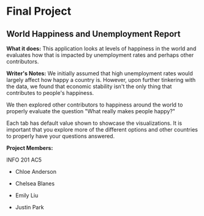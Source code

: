 # Final Project

## World Happiness and Unemployment Report

**What it does:**
This application looks at levels of happiness in the world and evaluates how that is impacted by unemployment rates and perhaps other contributors.

**Writer's Notes:**
We initially assumed that high unemployment rates would largely affect how happy a country is. However, upon further tinkering with the data, we found that economic stability isn't the only thing that contributes to people's happiness.

We then explored other contributors to happiness around the world to properly evaluate the question "What really makes people happy?"

Each tab has default value shown to showcase the visualizations. It is important that you explore more of the different options and other countries to properly have your questions answered.


**Project Members:**

INFO 201 AC5

- Chloe Anderson

- Chelsea Blanes

- Emily Liu

- Justin Park
